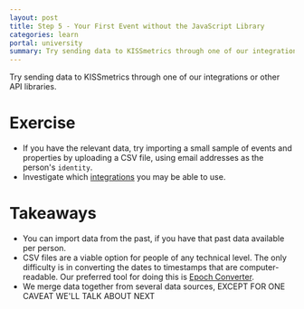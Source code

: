 ```yaml
---
layout: post
title: Step 5 - Your First Event without the JavaScript Library
categories: learn
portal: university
summary: Try sending data to KISSmetrics through one of our integrations or other API libraries. We will match the data according to which people are doing the events.
---
```

Try sending data to KISSmetrics through one of our integrations or other API libraries.

# Exercise

* If you have the relevant data, try importing a small sample of events and properties by uploading a CSV file, using email addresses as the person's `identity`.
* Investigate which [integrations][integrations] you may be able to use.

# Takeaways

* You can import data from the past, if you have that past data available per person.
* CSV files are a viable option for people of any technical level. The only difficulty is in converting the dates to timestamps that are computer-readable. Our preferred tool for doing this is [Epoch Converter][epoch-convert].
* We merge data together from several data sources, EXCEPT FOR ONE CAVEAT WE'LL TALK ABOUT NEXT

[integrations]: /integrations
[epoch-convert]: http://www.epochconverter.com/epoch/batch-convert.php
